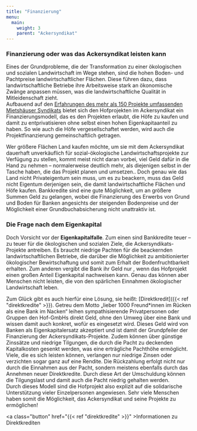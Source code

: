 ```yaml
---
title: "Finanzierung"
menu:
  main:
    weight: 3
    parent: "Ackersyndikat"
---
```


### Finanzierung oder was das Ackersyndikat leisten kann

Eines der Grundprobleme, die der Transformation zu einer ökologischen und sozialen Landwirtschaft im Wege stehen, sind die hohen Boden- und Pachtpreise landwirtschaftlicher Flächen. Diese führen dazu, dass landwirtschaftliche Betriebe ihre Arbeitsweise stark an ökonomische Zwänge anpassen müssen, was die landwirtschaftliche Qualität in Mitleidenschaft zieht.  
Aufbauend auf den [Erfahrungen des mehr als 150 Projekte umfassenden Mietshäuser Syndikats](https://syndikat.org/de/finanzierung/) bietet sich den Hofprojekten im Ackersyndikat ein Finanzierungsmodell, das es den Projekten erlaubt, die Höfe zu kaufen und damit zu entprivatisieren ohne selbst einen hohen Eigenkapitaanteil zu haben. So wie auch die Höfe vergesellschaftet werden, wird auch die Projektfinanzierung gemeinschaftlich getragen.

Wer größere Flächen Land kaufen möchte, um sie mit dem Ackersyndikat dauerhaft unverkäuflich für sozial-ökologische Landwirtschaftsprojekte zur Verfügung zu stellen, kommt meist nicht daran vorbei, viel Geld dafür in die Hand zu nehmen – normalerweise deutlich mehr, als diejenigen selbst in der Tasche haben, die das Projekt planen und umsetzen.. Doch genau wie das Land nicht Privateigentum sein muss, um es zu beackern, muss das Geld nicht Eigentum derjenigen sein, die damit landwirtschaftliche Flächen und Höfe kaufen. Bankkredite sind eine gute Möglichkeit, um an größere Summen Geld zu gelangen, wobei die Finanzierung des Erwerbs von Grund und Boden für Banken angesichts der steigenden Bodenpreise und der Möglichkeit einer Grundbuchabsicherung nicht unattraktiv ist.

### Die Frage nach dem Eigenkapital

Doch Vorsicht vor der **Eigenkapitalfalle**. Zum einen sind Bankkredite teuer – zu teuer für die ökologischen und sozialen Ziele, die Ackersyndikats-Projekte antreiben. Es braucht niedrige Pachten für die beackernden landwirtschaftlichen Betriebe, die darüber die Möglichkeit zu ambitionierter ökologischer Bewirtschaftung und somit zum Erhalt der Bodenfruchtbarkeit erhalten. Zum anderen vergibt die Bank ihr Geld nur , wenn das Hofprojekt einen großen Anteil Eigenkapital nachweisen kann. Genau das können aber Menschen nicht leisten, die von den spärlichen Einnahmen ökologischer Landwirtschaft leben.

Zum Glück gibt es auch hierfür eine Lösung, sie heißt: [Direktkredit]({{< ref "direktkredite" >}}). Getreu dem Motto „lieber 1000 Freund\*innen im Rücken als eine Bank im Nacken“ leihen sympathisierende Privatpersonen oder Gruppen den Hof-GmbHs direkt Geld, ohne den Umweg über eine Bank und wissen damit auch konkret, wofür es eingesetzt wird. Dieses Geld wird von Banken als Eigenkapitalersatz akzeptiert und ist damit der Grundpfeiler der Finanzierung der Ackersyndikats-Projekte. Zudem können über günstige Zinssätze und niedrige Tilgungen, die durch die Pacht zu deckenden Kapitalkosten gesenkt werden, was eine erträgliche Pachthöhe ermöglicht. Viele, die es sich leisten können, verlangen nur niedrige Zinsen oder verzichten sogar ganz auf eine Rendite. Die Rückzahlung erfolgt nicht nur durch die Einnahmen aus der Pacht, sondern meistens ebenfalls durch das Annehmen neuer Direktkredite. Durch diese Art der Umschuldung können die Tilgungslast und damit auch die Pacht niedrig gehalten werden.  
Durch dieses Modell sind die Hofprojekt also explizit auf die solidarische Unterstützung vieler Einzelpersonen angewiesen. Sehr viele Menschen haben somit die Möglichkeit, das Ackersyndikat und seine Projekte zu ermöglichen!

<a class="button" href="{{< ref "direktkredite" >}}" >Informationen zu Direktkrediten</a>
